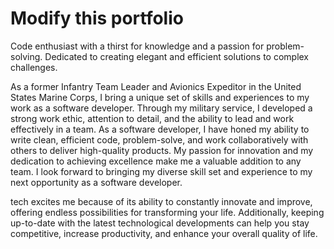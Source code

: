 # Modify this portfolio

Code enthusiast with a thirst for knowledge and a passion for problem-solving. Dedicated to creating elegant and efficient solutions to complex challenges.

As a former Infantry Team Leader and Avionics Expeditor in the United States Marine Corps, I bring a unique set of skills and experiences to my work as a software developer. Through my military service, I developed a strong work ethic, attention to detail, and the ability to lead and work effectively in a team. As a software developer, I have honed my ability to write clean, efficient code, problem-solve, and work collaboratively with others to deliver high-quality products. My passion for innovation and my dedication to achieving excellence make me a valuable addition to any team. I look forward to bringing my diverse skill set and experience to my next opportunity as a software developer.

tech excites me because of its ability to constantly innovate and improve, offering endless possibilities for transforming your life. Additionally, keeping up-to-date with the latest technological developments can help you stay competitive, increase productivity, and enhance your overall quality of life.